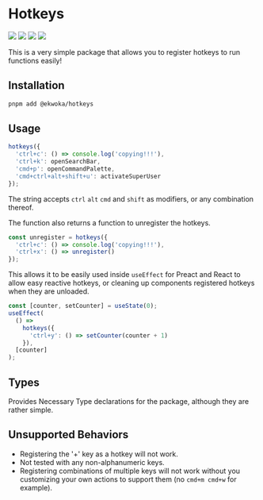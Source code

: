 # Hotkeys

[<img src="https://img.shields.io/npm/v/@ekwoka/hotkeys?style=for-the-badge">](https://www.npmjs.com/package/@ekwoka/hotkeys)
<img src="https://img.shields.io/npm/types/@ekwoka/hotkeys?label=%20&amp;logo=typescript&amp;logoColor=white&amp;style=for-the-badge">
<img src="https://img.shields.io/npm/dt/@ekwoka/hotkeys?style=for-the-badge" >
[<img src="https://img.shields.io/bundlephobia/minzip/@ekwoka/hotkeys?style=for-the-badge">](https://bundlephobia.com/package/@ekwoka/hotkeys)

This is a very simple package that allows you to register hotkeys to run functions easily!

## Installation

```zsh
pnpm add @ekwoka/hotkeys
```

## Usage

```js
hotkeys({
  'ctrl+c': () => console.log('copying!!!'),
  'ctrl+k': openSearchBar,
  'cmd+p': openCommandPalette,
  'cmd+ctrl+alt+shift+u': activateSuperUser
});
```

The string accepts `ctrl` `alt` `cmd` and `shift` as modifiers, or any combination thereof.

The function also returns a function to unregister the hotkeys.

```js
const unregister = hotkeys({
  'ctrl+c': () => console.log('copying!!!'),
  'ctrl+x': () => unregister()
});
```

This allows it to be easily used inside `useEffect` for Preact and React to allow easy reactive hotkeys, or cleaning up components registered hotkeys when they are unloaded.

```js
const [counter, setCounter] = useState(0);
useEffect(
  () =>
    hotkeys({
      'ctrl+y': () => setCounter(counter + 1)
    }),
  [counter]
);
```

## Types

Provides Necessary Type declarations for the package, although they are rather simple.

## Unsupported Behaviors

- Registering the '+' key as a hotkey will not work.
- Not tested with any non-alphanumeric keys.
- Registering combinations of multiple keys will not work without you customizing your own actions to support them (no `cmd+m cmd+w` for example).
